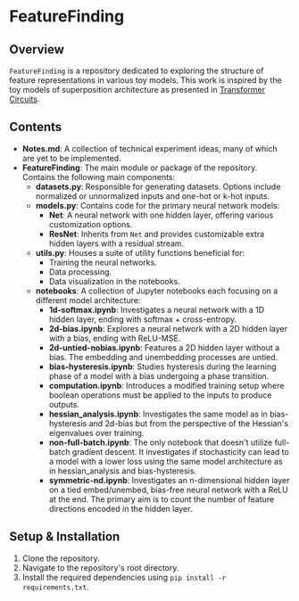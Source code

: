 # FeatureFinding

## Overview

`FeatureFinding` is a repository dedicated to exploring the structure of feature representations in various toy models. This work is inspired by the toy models of superposition architecture as presented in [Transformer Circuits](https://transformer-circuits.pub/2022/toy_model/index.html).

## Contents

- **Notes.md**: A collection of technical experiment ideas, many of which are yet to be implemented.
- **FeatureFinding**: The main module or package of the repository. Contains the following main components:
  - **datasets.py**: Responsible for generating datasets. Options include normalized or unnormalized inputs and one-hot or k-hot inputs.
  - **models.py**: Contains code for the primary neural network models:
    - **Net**: A neural network with one hidden layer, offering various customization options.
    - **ResNet**: Inherits from `Net` and provides customizable extra hidden layers with a residual stream.
  - **utils.py**: Houses a suite of utility functions beneficial for:
    - Training the neural networks.
    - Data processing.
    - Data visualization in the notebooks.
  - **notebooks**: A collection of Jupyter notebooks each focusing on a different model architecture:
    - **1d-softmax.ipynb**: Investigates a neural network with a 1D hidden layer, ending with softmax + cross-entropy.
    - **2d-bias.ipynb**: Explores a neural network with a 2D hidden layer with a bias, ending with ReLU-MSE.
    - **2d-untied-nobias.ipynb**: Features a 2D hidden layer without a bias. The embedding and unembedding processes are untied.
    - **bias-hysteresis.ipynb**: Studies hysteresis during the learning phase of a model with a bias undergoing a phase transition.
    - **computation.ipynb**: Introduces a modified training setup where boolean operations must be applied to the inputs to produce outputs.
    - **hessian_analysis.ipynb**: Investigates the same model as in bias-hysteresis and 2d-bias but from the perspective of the Hessian's eigenvalues over training.
    - **non-full-batch.ipynb**: The only notebook that doesn't utilize full-batch gradient descent. It investigates if stochasticity can lead to a model with a lower loss using the same model architecture as in hessian_analysis and bias-hysteresis.
    - **symmetric-nd.ipynb**: Investigates an n-dimensional hidden layer on a tied embed/unembed, bias-free neural network with a ReLU at the end. The primary aim is to count the number of feature directions encoded in the hidden layer.

## Setup & Installation

1. Clone the repository.
2. Navigate to the repository's root directory.
3. Install the required dependencies using `pip install -r requirements.txt`.
